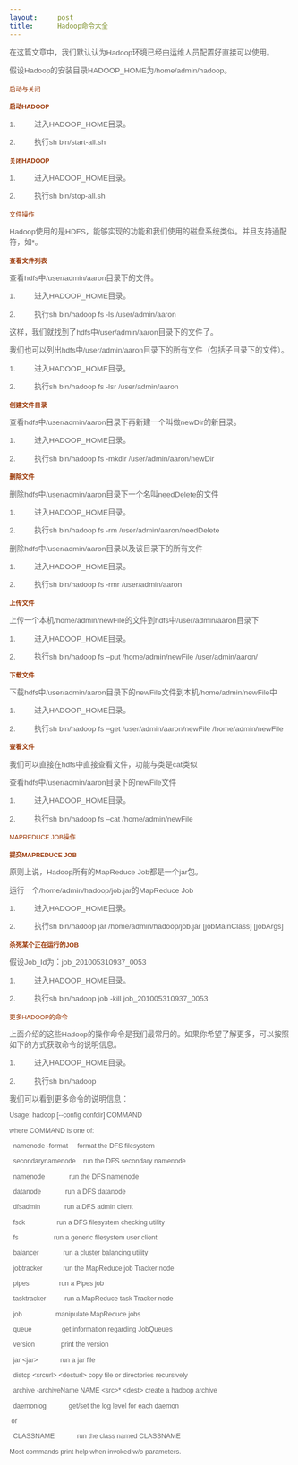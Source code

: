 ```yaml
---
layout:     post
title:      Hadoop命令大全
---
```

<div id="article_content" class="article_content clearfix csdn-tracking-statistics" data-pid="blog" data-mod="popu_307" data-dsm="post">
								            <link rel="stylesheet" href="https://csdnimg.cn/release/phoenix/template/css/ck_htmledit_views-f76675cdea.css">
						<div class="htmledit_views" id="content_views">
                
<p style="color:rgb(102,102,102);font-family:Calibri, sans-serif;font-size:10pt;">
<span style="background-color:inherit;font-family:'宋体';">在这篇文章中，我们默认认为</span><span lang="en-us" style="background-color:inherit;" xml:lang="en-us">Hadoop</span><span style="background-color:inherit;font-family:'宋体';">环境已经由运维人员配置好直接可以使用。</span></p>
<p style="color:rgb(102,102,102);font-family:Calibri, sans-serif;font-size:10pt;">
<span style="background-color:inherit;font-family:'宋体';">假设</span><span lang="en-us" style="background-color:inherit;" xml:lang="en-us">Hadoop</span><span style="background-color:inherit;font-family:'宋体';">的安装目录</span><span lang="en-us" style="background-color:inherit;" xml:lang="en-us">HADOOP_HOME</span><span style="background-color:inherit;font-family:'宋体';">为</span><span lang="en-us" style="background-color:inherit;" xml:lang="en-us">/home/admin/hadoop</span><span style="background-color:inherit;font-family:'宋体';">。</span></p>
<h1 style="color:rgb(153,51,0);font-family:Calibri, sans-serif;font-size:.8em;font-weight:normal;">
<span style="background-color:inherit;font-family:'宋体';">启动与关闭</span></h1>
<h2 style="color:rgb(153,51,0);font-family:georgia, verdana, arial, sans-serif;font-size:.8em;">
<span style="background-color:inherit;font-family:'宋体';">启动</span><span lang="en-us" style="background-color:inherit;" xml:lang="en-us">HADOOP</span></h2>
<p style="color:rgb(102,102,102);font-family:Calibri, sans-serif;font-size:10pt;">
<span lang="en-us" style="background-color:inherit;" xml:lang="en-us">1.         </span><span style="background-color:inherit;font-family:'宋体';">进入</span><span lang="en-us" style="background-color:inherit;" xml:lang="en-us">HADOOP_HOME</span><span style="background-color:inherit;font-family:'宋体';">目录。</span></p>
<p style="color:rgb(102,102,102);font-family:Calibri, sans-serif;font-size:10pt;">
<span lang="en-us" style="background-color:inherit;" xml:lang="en-us">2.         </span><span style="background-color:inherit;font-family:'宋体';">执行</span><span lang="en-us" style="background-color:inherit;" xml:lang="en-us">sh bin/start-all.sh</span></p>
<h2 style="color:rgb(153,51,0);font-family:georgia, verdana, arial, sans-serif;font-size:.8em;">
<span style="background-color:inherit;font-family:'宋体';">关闭</span><span lang="en-us" style="background-color:inherit;" xml:lang="en-us">HADOOP</span></h2>
<p style="color:rgb(102,102,102);font-family:Calibri, sans-serif;font-size:10pt;">
<span lang="en-us" style="background-color:inherit;" xml:lang="en-us">1.         </span><span style="background-color:inherit;font-family:'宋体';">进入</span><span lang="en-us" style="background-color:inherit;" xml:lang="en-us">HADOOP_HOME</span><span style="background-color:inherit;font-family:'宋体';">目录。</span></p>
<p style="color:rgb(102,102,102);font-family:Calibri, sans-serif;font-size:10pt;">
<span lang="en-us" style="background-color:inherit;" xml:lang="en-us">2.         </span><span style="background-color:inherit;font-family:'宋体';">执行</span><span lang="en-us" style="background-color:inherit;" xml:lang="en-us">sh bin/stop-all.sh</span></p>
<h1 style="color:rgb(153,51,0);font-family:Calibri, sans-serif;font-size:.8em;font-weight:normal;">
<span style="background-color:inherit;font-family:'宋体';">文件操作</span></h1>
<p style="color:rgb(102,102,102);font-family:Calibri, sans-serif;font-size:10pt;">
<span lang="en-us" style="background-color:inherit;" xml:lang="en-us">Hadoop</span><span style="background-color:inherit;font-family:'宋体';">使用的是</span><span lang="en-us" style="background-color:inherit;" xml:lang="en-us">HDFS</span><span style="background-color:inherit;font-family:'宋体';">，能够实现的功能和我们使用的磁盘系统类似。并且支持通配符，如</span><span lang="en-us" style="background-color:inherit;" xml:lang="en-us">*</span><span style="background-color:inherit;font-family:'宋体';">。</span></p>
<h2 style="color:rgb(153,51,0);font-family:georgia, verdana, arial, sans-serif;font-size:.8em;">
<span style="background-color:inherit;font-family:'宋体';">查看文件列表</span></h2>
<p style="color:rgb(102,102,102);font-family:Calibri, sans-serif;font-size:10pt;">
<span style="background-color:inherit;font-family:'宋体';">查看</span><span lang="en-us" style="background-color:inherit;" xml:lang="en-us">hdfs</span><span style="background-color:inherit;font-family:'宋体';">中</span><span lang="en-us" style="background-color:inherit;" xml:lang="en-us">/user/admin/aaron</span><span style="background-color:inherit;font-family:'宋体';">目录下的文件。</span></p>
<p style="color:rgb(102,102,102);font-family:Calibri, sans-serif;font-size:10pt;">
<span lang="en-us" style="background-color:inherit;" xml:lang="en-us">1.         </span><span style="background-color:inherit;font-family:'宋体';">进入</span><span lang="en-us" style="background-color:inherit;" xml:lang="en-us">HADOOP_HOME</span><span style="background-color:inherit;font-family:'宋体';">目录。</span></p>
<p style="color:rgb(102,102,102);font-family:Calibri, sans-serif;font-size:10pt;">
<span lang="en-us" style="background-color:inherit;" xml:lang="en-us">2.         </span><span style="background-color:inherit;font-family:'宋体';">执行</span><span lang="en-us" style="background-color:inherit;" xml:lang="en-us">sh bin/hadoop fs -ls /user/admin/aaron</span></p>
<p style="color:rgb(102,102,102);font-family:Calibri, sans-serif;font-size:10pt;">
<span style="background-color:inherit;font-family:'宋体';">这样，我们就找到了</span><span lang="en-us" style="background-color:inherit;" xml:lang="en-us">hdfs</span><span style="background-color:inherit;font-family:'宋体';">中</span><span lang="en-us" style="background-color:inherit;" xml:lang="en-us">/user/admin/aaron</span><span style="background-color:inherit;font-family:'宋体';">目录下的文件了。</span></p>
<p style="color:rgb(102,102,102);font-family:Calibri, sans-serif;font-size:10pt;">
<span style="background-color:inherit;font-family:'宋体';">我们也可以列出</span><span lang="en-us" style="background-color:inherit;" xml:lang="en-us">hdfs</span><span style="background-color:inherit;font-family:'宋体';">中</span><span lang="en-us" style="background-color:inherit;" xml:lang="en-us">/user/admin/aaron</span><span style="background-color:inherit;font-family:'宋体';">目录下的所有文件（包括子目录下的文件）。</span></p>
<p style="color:rgb(102,102,102);font-family:Calibri, sans-serif;font-size:10pt;">
<span lang="en-us" style="background-color:inherit;" xml:lang="en-us">1.         </span><span style="background-color:inherit;font-family:'宋体';">进入</span><span lang="en-us" style="background-color:inherit;" xml:lang="en-us">HADOOP_HOME</span><span style="background-color:inherit;font-family:'宋体';">目录。</span></p>
<p style="color:rgb(102,102,102);font-family:Calibri, sans-serif;font-size:10pt;">
<span lang="en-us" style="background-color:inherit;" xml:lang="en-us">2.         </span><span style="background-color:inherit;font-family:'宋体';">执行</span><span lang="en-us" style="background-color:inherit;" xml:lang="en-us">sh bin/hadoop fs -lsr /user/admin/aaron</span></p>
<h2 style="color:rgb(153,51,0);font-family:georgia, verdana, arial, sans-serif;font-size:.8em;">
<span style="background-color:inherit;font-family:'宋体';">创建文件目录</span></h2>
<p style="color:rgb(102,102,102);font-family:Calibri, sans-serif;font-size:10pt;">
<span style="background-color:inherit;font-family:'宋体';">查看</span><span lang="en-us" style="background-color:inherit;" xml:lang="en-us">hdfs</span><span style="background-color:inherit;font-family:'宋体';">中</span><span lang="en-us" style="background-color:inherit;" xml:lang="en-us">/user/admin/aaron</span><span style="background-color:inherit;font-family:'宋体';">目录下再新建一个叫做</span><span lang="en-us" style="background-color:inherit;" xml:lang="en-us">newDir</span><span style="background-color:inherit;font-family:'宋体';">的新目录。</span></p>
<p style="color:rgb(102,102,102);font-family:Calibri, sans-serif;font-size:10pt;">
<span lang="en-us" style="background-color:inherit;" xml:lang="en-us">1.         </span><span style="background-color:inherit;font-family:'宋体';">进入</span><span lang="en-us" style="background-color:inherit;" xml:lang="en-us">HADOOP_HOME</span><span style="background-color:inherit;font-family:'宋体';">目录。</span></p>
<p style="color:rgb(102,102,102);font-family:Calibri, sans-serif;font-size:10pt;">
<span lang="en-us" style="background-color:inherit;" xml:lang="en-us">2.         </span><span style="background-color:inherit;font-family:'宋体';">执行</span><span lang="en-us" style="background-color:inherit;" xml:lang="en-us">sh bin/hadoop fs -mkdir /user/admin/aaron/newDir</span></p>
<h2 style="color:rgb(153,51,0);font-family:georgia, verdana, arial, sans-serif;font-size:.8em;">
<span style="background-color:inherit;font-family:'宋体';">删除文件</span></h2>
<p style="color:rgb(102,102,102);font-family:Calibri, sans-serif;font-size:10pt;">
<span style="background-color:inherit;font-family:'宋体';">删除</span><span lang="en-us" style="background-color:inherit;" xml:lang="en-us">hdfs</span><span style="background-color:inherit;font-family:'宋体';">中</span><span lang="en-us" style="background-color:inherit;" xml:lang="en-us">/user/admin/aaron</span><span style="background-color:inherit;font-family:'宋体';">目录下一个名叫</span><span lang="en-us" style="background-color:inherit;" xml:lang="en-us">needDelete</span><span style="background-color:inherit;font-family:'宋体';">的文件</span></p>
<p style="color:rgb(102,102,102);font-family:Calibri, sans-serif;font-size:10pt;">
<span lang="en-us" style="background-color:inherit;" xml:lang="en-us">1.         </span><span style="background-color:inherit;font-family:'宋体';">进入</span><span lang="en-us" style="background-color:inherit;" xml:lang="en-us">HADOOP_HOME</span><span style="background-color:inherit;font-family:'宋体';">目录。</span></p>
<p style="color:rgb(102,102,102);font-family:Calibri, sans-serif;font-size:10pt;">
<span lang="en-us" style="background-color:inherit;" xml:lang="en-us">2.         </span><span style="background-color:inherit;font-family:'宋体';">执行</span><span lang="en-us" style="background-color:inherit;" xml:lang="en-us">sh bin/hadoop fs -rm /user/admin/aaron/needDelete</span></p>
<p style="color:rgb(102,102,102);font-family:Calibri, sans-serif;font-size:10pt;">
<span style="background-color:inherit;font-family:'宋体';">删除</span><span lang="en-us" style="background-color:inherit;" xml:lang="en-us">hdfs</span><span style="background-color:inherit;font-family:'宋体';">中</span><span lang="en-us" style="background-color:inherit;" xml:lang="en-us">/user/admin/aaron</span><span style="background-color:inherit;font-family:'宋体';">目录以及该目录下的所有文件</span></p>
<p style="color:rgb(102,102,102);font-family:Calibri, sans-serif;font-size:10pt;">
<span lang="en-us" style="background-color:inherit;" xml:lang="en-us">1.         </span><span style="background-color:inherit;font-family:'宋体';">进入</span><span lang="en-us" style="background-color:inherit;" xml:lang="en-us">HADOOP_HOME</span><span style="background-color:inherit;font-family:'宋体';">目录。</span></p>
<p style="color:rgb(102,102,102);font-family:Calibri, sans-serif;font-size:10pt;">
<span lang="en-us" style="background-color:inherit;" xml:lang="en-us">2.         </span><span style="background-color:inherit;font-family:'宋体';">执行</span><span lang="en-us" style="background-color:inherit;" xml:lang="en-us">sh bin/hadoop fs -rmr /user/admin/aaron</span></p>
<h2 style="color:rgb(153,51,0);font-family:georgia, verdana, arial, sans-serif;font-size:.8em;">
<span style="background-color:inherit;font-family:'宋体';">上传文件</span></h2>
<p style="color:rgb(102,102,102);font-family:Calibri, sans-serif;font-size:10pt;">
<span style="background-color:inherit;font-family:'宋体';">上传一个本机</span><span lang="en-us" style="background-color:inherit;" xml:lang="en-us">/home/admin/newFile</span><span style="background-color:inherit;font-family:'宋体';">的文件到</span><span lang="en-us" style="background-color:inherit;" xml:lang="en-us">hdfs</span><span style="background-color:inherit;font-family:'宋体';">中</span><span lang="en-us" style="background-color:inherit;" xml:lang="en-us">/user/admin/aaron</span><span style="background-color:inherit;font-family:'宋体';">目录下</span></p>
<p style="color:rgb(102,102,102);font-family:Calibri, sans-serif;font-size:10pt;">
<span lang="en-us" style="background-color:inherit;" xml:lang="en-us">1.         </span><span style="background-color:inherit;font-family:'宋体';">进入</span><span lang="en-us" style="background-color:inherit;" xml:lang="en-us">HADOOP_HOME</span><span style="background-color:inherit;font-family:'宋体';">目录。</span></p>
<p style="color:rgb(102,102,102);font-family:Calibri, sans-serif;font-size:10pt;">
<span lang="en-us" style="background-color:inherit;" xml:lang="en-us">2.         </span><span style="background-color:inherit;font-family:'宋体';">执行</span><span lang="en-us" style="background-color:inherit;" xml:lang="en-us">sh bin/hadoop fs –put /home/admin/newFile /user/admin/aaron/</span></p>
<h2 style="color:rgb(153,51,0);font-family:georgia, verdana, arial, sans-serif;font-size:.8em;">
<span style="background-color:inherit;font-family:'宋体';">下载文件</span></h2>
<p style="color:rgb(102,102,102);font-family:Calibri, sans-serif;font-size:10pt;">
<span style="background-color:inherit;font-family:'宋体';">下载</span><span lang="en-us" style="background-color:inherit;" xml:lang="en-us">hdfs</span><span style="background-color:inherit;font-family:'宋体';">中</span><span lang="en-us" style="background-color:inherit;" xml:lang="en-us">/user/admin/aaron</span><span style="background-color:inherit;font-family:'宋体';">目录下的</span><span lang="en-us" style="background-color:inherit;" xml:lang="en-us">newFile</span><span style="background-color:inherit;font-family:'宋体';">文件到本机</span><span lang="en-us" style="background-color:inherit;" xml:lang="en-us">/home/admin/newFile</span><span style="background-color:inherit;font-family:'宋体';">中</span></p>
<p style="color:rgb(102,102,102);font-family:Calibri, sans-serif;font-size:10pt;">
<span lang="en-us" style="background-color:inherit;" xml:lang="en-us">1.         </span><span style="background-color:inherit;font-family:'宋体';">进入</span><span lang="en-us" style="background-color:inherit;" xml:lang="en-us">HADOOP_HOME</span><span style="background-color:inherit;font-family:'宋体';">目录。</span></p>
<p style="color:rgb(102,102,102);font-family:Calibri, sans-serif;font-size:10pt;">
<span lang="en-us" style="background-color:inherit;" xml:lang="en-us">2.         </span><span style="background-color:inherit;font-family:'宋体';">执行</span><span lang="en-us" style="background-color:inherit;" xml:lang="en-us">sh bin/hadoop fs –get /user/admin/aaron/newFile /home/admin/newFile</span></p>
<h2 style="color:rgb(153,51,0);font-family:georgia, verdana, arial, sans-serif;font-size:.8em;">
<span style="background-color:inherit;font-family:'宋体';">查看文件</span></h2>
<p style="color:rgb(102,102,102);font-family:Calibri, sans-serif;font-size:10pt;">
<span style="background-color:inherit;font-family:'宋体';">我们可以直接在</span><span lang="en-us" style="background-color:inherit;" xml:lang="en-us">hdfs</span><span style="background-color:inherit;font-family:'宋体';">中直接查看文件，功能与类是</span><span lang="en-us" style="background-color:inherit;" xml:lang="en-us">cat</span><span style="background-color:inherit;font-family:'宋体';">类似</span></p>
<p style="color:rgb(102,102,102);font-family:Calibri, sans-serif;font-size:10pt;">
<span style="background-color:inherit;font-family:'宋体';">查看</span><span lang="en-us" style="background-color:inherit;" xml:lang="en-us">hdfs</span><span style="background-color:inherit;font-family:'宋体';">中</span><span lang="en-us" style="background-color:inherit;" xml:lang="en-us">/user/admin/aaron</span><span style="background-color:inherit;font-family:'宋体';">目录下的</span><span lang="en-us" style="background-color:inherit;" xml:lang="en-us">newFile</span><span style="background-color:inherit;font-family:'宋体';">文件</span></p>
<p style="color:rgb(102,102,102);font-family:Calibri, sans-serif;font-size:10pt;">
<span lang="en-us" style="background-color:inherit;" xml:lang="en-us">1.         </span><span style="background-color:inherit;font-family:'宋体';">进入</span><span lang="en-us" style="background-color:inherit;" xml:lang="en-us">HADOOP_HOME</span><span style="background-color:inherit;font-family:'宋体';">目录。</span></p>
<p style="color:rgb(102,102,102);font-family:Calibri, sans-serif;font-size:10pt;">
<span lang="en-us" style="background-color:inherit;" xml:lang="en-us">2.         </span><span style="background-color:inherit;font-family:'宋体';">执行</span><span lang="en-us" style="background-color:inherit;" xml:lang="en-us">sh bin/hadoop fs –cat /home/admin/newFile</span></p>
<h1 style="color:rgb(153,51,0);font-family:Calibri, sans-serif;font-size:.8em;font-weight:normal;">
<span lang="en-us" style="background-color:inherit;" xml:lang="en-us">MAPREDUCE JOB</span><span style="background-color:inherit;font-family:'宋体';">操作</span></h1>
<h2 style="color:rgb(153,51,0);font-family:georgia, verdana, arial, sans-serif;font-size:.8em;">
<span lang="en-us" style="background-color:inherit;font-family:'宋体';" xml:lang="en-us">提交</span><span lang="en-us" style="background-color:inherit;" xml:lang="en-us">MAPREDUCE JOB</span></h2>
<p style="color:rgb(102,102,102);font-family:Calibri, sans-serif;font-size:10pt;">
<span style="background-color:inherit;font-family:'宋体';">原则上说，</span><span lang="en-us" style="background-color:inherit;" xml:lang="en-us">Hadoop</span><span style="background-color:inherit;font-family:'宋体';">所有的</span><span lang="en-us" style="background-color:inherit;" xml:lang="en-us">MapReduce
 Job</span><span style="background-color:inherit;font-family:'宋体';">都是一个</span><span lang="en-us" style="background-color:inherit;" xml:lang="en-us">jar</span><span style="background-color:inherit;font-family:'宋体';">包。</span></p>
<p style="color:rgb(102,102,102);font-family:Calibri, sans-serif;font-size:10pt;">
<span style="background-color:inherit;font-family:'宋体';">运行一个</span><span lang="en-us" style="background-color:inherit;" xml:lang="en-us">/home/admin/hadoop/job.jar</span><span style="background-color:inherit;font-family:'宋体';">的</span><span lang="en-us" style="background-color:inherit;" xml:lang="en-us">MapReduce
 Job</span></p>
<p style="color:rgb(102,102,102);font-family:Calibri, sans-serif;font-size:10pt;">
<span lang="en-us" style="background-color:inherit;" xml:lang="en-us">1.         </span><span style="background-color:inherit;font-family:'宋体';">进入</span><span lang="en-us" style="background-color:inherit;" xml:lang="en-us">HADOOP_HOME</span><span style="background-color:inherit;font-family:'宋体';">目录。</span></p>
<p style="color:rgb(102,102,102);font-family:Calibri, sans-serif;font-size:10pt;">
<span lang="en-us" style="background-color:inherit;" xml:lang="en-us">2.         </span><span style="background-color:inherit;font-family:'宋体';">执行</span><span lang="en-us" style="background-color:inherit;" xml:lang="en-us">sh bin/hadoop jar /home/admin/hadoop/job.jar [jobMainClass] [jobArgs]</span></p>
<h2 style="color:rgb(153,51,0);font-family:georgia, verdana, arial, sans-serif;font-size:.8em;">
<span style="background-color:inherit;font-family:'宋体';">杀死某个正在运行的</span><span lang="en-us" style="background-color:inherit;" xml:lang="en-us">JOB</span></h2>
<p style="color:rgb(102,102,102);font-family:Calibri, sans-serif;font-size:10pt;">
<span style="background-color:inherit;font-family:'宋体';">假设</span><span lang="en-us" style="background-color:inherit;" xml:lang="en-us">Job_Id</span><span style="background-color:inherit;font-family:'宋体';">为：</span><span lang="en-us" style="background-color:inherit;" xml:lang="en-us">job_201005310937_0053</span></p>
<p style="color:rgb(102,102,102);font-family:Calibri, sans-serif;font-size:10pt;">
<span lang="en-us" style="background-color:inherit;" xml:lang="en-us">1.         </span><span style="background-color:inherit;font-family:'宋体';">进入</span><span lang="en-us" style="background-color:inherit;" xml:lang="en-us">HADOOP_HOME</span><span style="background-color:inherit;font-family:'宋体';">目录。</span></p>
<p style="color:rgb(102,102,102);font-family:Calibri, sans-serif;font-size:10pt;">
<span lang="en-us" style="background-color:inherit;" xml:lang="en-us">2.         </span><span style="background-color:inherit;font-family:'宋体';">执行</span><span lang="en-us" style="background-color:inherit;" xml:lang="en-us">sh bin/hadoop job -kill job_201005310937_0053</span></p>
<h1 style="color:rgb(153,51,0);font-family:Calibri, sans-serif;font-size:.8em;font-weight:normal;">
<span style="background-color:inherit;font-family:'宋体';">更多</span><span lang="en-us" style="background-color:inherit;" xml:lang="en-us">HADOOP</span><span style="background-color:inherit;font-family:'宋体';">的命令</span></h1>
<p style="color:rgb(102,102,102);font-family:Calibri, sans-serif;font-size:10pt;">
<span style="background-color:inherit;font-family:'宋体';">上面介绍的这些</span><span lang="en-us" style="background-color:inherit;" xml:lang="en-us">Hadoop</span><span style="background-color:inherit;font-family:'宋体';">的操作命令是我们最常用的。如果你希望了解更多，可以按照如下的方式获取命令的说明信息。</span></p>
<p style="color:rgb(102,102,102);font-family:Calibri, sans-serif;font-size:10pt;">
<span lang="en-us" style="background-color:inherit;" xml:lang="en-us">1.         </span><span style="background-color:inherit;font-family:'宋体';">进入</span><span lang="en-us" style="background-color:inherit;" xml:lang="en-us">HADOOP_HOME</span><span style="background-color:inherit;font-family:'宋体';">目录。</span></p>
<p style="color:rgb(102,102,102);font-family:Calibri, sans-serif;font-size:10pt;">
<span lang="en-us" style="background-color:inherit;" xml:lang="en-us">2.         </span><span style="background-color:inherit;font-family:'宋体';">执行</span><span lang="en-us" style="background-color:inherit;" xml:lang="en-us">sh bin/hadoop</span></p>
<p style="color:rgb(102,102,102);font-family:Calibri, sans-serif;font-size:10pt;">
<span style="background-color:inherit;font-family:'宋体';">我们可以看到更多命令的说明信息：</span></p>
<p style="color:rgb(102,102,102);font-family:Calibri, sans-serif;font-size:10pt;">
<span lang="en-us" style="background-color:inherit;font-size:9pt;" xml:lang="en-us">Usage: hadoop [--config confdir] COMMAND</span></p>
<p style="color:rgb(102,102,102);font-family:Calibri, sans-serif;font-size:10pt;">
<span lang="en-us" style="background-color:inherit;font-size:9pt;" xml:lang="en-us">where COMMAND is one of:</span></p>
<p style="color:rgb(102,102,102);font-family:Calibri, sans-serif;font-size:10pt;">
<span lang="en-us" style="background-color:inherit;font-size:9pt;" xml:lang="en-us">  namenode -format     format the DFS filesystem</span></p>
<p style="color:rgb(102,102,102);font-family:Calibri, sans-serif;font-size:10pt;">
<span lang="en-us" style="background-color:inherit;font-size:9pt;" xml:lang="en-us">  secondarynamenode    run the DFS secondary namenode</span></p>
<p style="color:rgb(102,102,102);font-family:Calibri, sans-serif;font-size:10pt;">
<span lang="en-us" style="background-color:inherit;font-size:9pt;" xml:lang="en-us">  namenode             run the DFS namenode</span></p>
<p style="color:rgb(102,102,102);font-family:Calibri, sans-serif;font-size:10pt;">
<span lang="en-us" style="background-color:inherit;font-size:9pt;" xml:lang="en-us">  datanode             run a DFS datanode</span></p>
<p style="color:rgb(102,102,102);font-family:Calibri, sans-serif;font-size:10pt;">
<span lang="en-us" style="background-color:inherit;font-size:9pt;" xml:lang="en-us">  dfsadmin             run a DFS admin client</span></p>
<p style="color:rgb(102,102,102);font-family:Calibri, sans-serif;font-size:10pt;">
<span lang="en-us" style="background-color:inherit;font-size:9pt;" xml:lang="en-us">  fsck                 run a DFS filesystem checking utility</span></p>
<p style="color:rgb(102,102,102);font-family:Calibri, sans-serif;font-size:10pt;">
<span lang="en-us" style="background-color:inherit;font-size:9pt;" xml:lang="en-us">  fs                   run a generic filesystem user client</span></p>
<p style="color:rgb(102,102,102);font-family:Calibri, sans-serif;font-size:10pt;">
<span lang="en-us" style="background-color:inherit;font-size:9pt;" xml:lang="en-us">  balancer             run a cluster balancing utility</span></p>
<p style="color:rgb(102,102,102);font-family:Calibri, sans-serif;font-size:10pt;">
<span lang="en-us" style="background-color:inherit;font-size:9pt;" xml:lang="en-us">  jobtracker           run the MapReduce job Tracker node</span></p>
<p style="color:rgb(102,102,102);font-family:Calibri, sans-serif;font-size:10pt;">
<span lang="en-us" style="background-color:inherit;font-size:9pt;" xml:lang="en-us">  pipes                run a Pipes job</span></p>
<p style="color:rgb(102,102,102);font-family:Calibri, sans-serif;font-size:10pt;">
<span lang="en-us" style="background-color:inherit;font-size:9pt;" xml:lang="en-us">  tasktracker          run a MapReduce task Tracker node</span></p>
<p style="color:rgb(102,102,102);font-family:Calibri, sans-serif;font-size:10pt;">
<span lang="en-us" style="background-color:inherit;font-size:9pt;" xml:lang="en-us">  job                  manipulate MapReduce jobs</span></p>
<p style="color:rgb(102,102,102);font-family:Calibri, sans-serif;font-size:10pt;">
<span lang="en-us" style="background-color:inherit;font-size:9pt;" xml:lang="en-us">  queue                get information regarding JobQueues</span></p>
<p style="color:rgb(102,102,102);font-family:Calibri, sans-serif;font-size:10pt;">
<span lang="en-us" style="background-color:inherit;font-size:9pt;" xml:lang="en-us">  version              print the version</span></p>
<p style="color:rgb(102,102,102);font-family:Calibri, sans-serif;font-size:10pt;">
<span lang="en-us" style="background-color:inherit;font-size:9pt;" xml:lang="en-us">  jar &lt;jar&gt;            run a jar file</span></p>
<p style="color:rgb(102,102,102);font-family:Calibri, sans-serif;font-size:10pt;">
<span lang="en-us" style="background-color:inherit;font-size:9pt;" xml:lang="en-us">  distcp &lt;srcurl&gt; &lt;desturl&gt; copy file or directories recursively</span></p>
<p style="color:rgb(102,102,102);font-family:Calibri, sans-serif;font-size:10pt;">
<span lang="en-us" style="background-color:inherit;font-size:9pt;" xml:lang="en-us">  archive -archiveName NAME &lt;src&gt;* &lt;dest&gt; create a hadoop archive</span></p>
<p style="color:rgb(102,102,102);font-family:Calibri, sans-serif;font-size:10pt;">
<span lang="en-us" style="background-color:inherit;font-size:9pt;" xml:lang="en-us">  daemonlog            get/set the log level for each daemon</span></p>
<p style="color:rgb(102,102,102);font-family:Calibri, sans-serif;font-size:10pt;">
<span lang="en-us" style="background-color:inherit;font-size:9pt;" xml:lang="en-us"> or</span></p>
<p style="color:rgb(102,102,102);font-family:Calibri, sans-serif;font-size:10pt;">
<span lang="en-us" style="background-color:inherit;font-size:9pt;" xml:lang="en-us">  CLASSNAME            run the class named CLASSNAME</span></p>
<p style="color:rgb(102,102,102);font-family:Calibri, sans-serif;font-size:10pt;">
<span lang="en-us" style="background-color:inherit;font-size:9pt;" xml:lang="en-us">Most commands print help when invoked w/o parameters.</span></p>
            </div>
                </div>